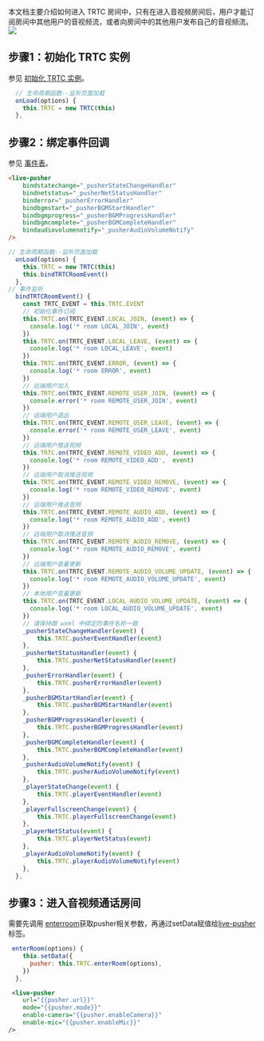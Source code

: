 本文档主要介绍如何进入 TRTC 房间中，只有在进入音视频房间后，用户才能订阅房间中其他用户的音视频流，或者向房间中的其他用户发布自己的音视频流。
![](https://qcloudimg.tencent-cloud.cn/raw/861153473c6e4679affdb2d24a71f775.png)


## 步骤1：初始化 TRTC 实例
参见 [初始化 TRTC 实例](https://cloud.tencent.com/document/product/647/17018#.E5.88.9D.E5.A7.8B.E5.8C.96-trtc-.E5.AE.9E.E4.BE.8B)。 

```javascript
  // 生命周期函数--监听页面加载
  onLoad(options) {
    this.TRTC = new TRTC(this)
  },
```

## 步骤2：绑定事件回调
参见 [事件表](https://cloud.tencent.com/document/product/647/17018#Event)。 
```html
<live-pusher
	bindstatechange="_pusherStateChangeHandler"
	bindnetstatus="_pusherNetStatusHandler"
	binderror="_pusherErrorHandler"
	bindbgmstart="_pusherBGMStartHandler"
	bindbgmprogress="_pusherBGMProgressHandler"
	bindbgmcomplete="_pusherBGMCompleteHandler"
	bindaudiovolumenotify="_pusherAudioVolumeNotify"
/>
```

```javascript
// 生命周期函数--监听页面加载
  onLoad(options) {
    this.TRTC = new TRTC(this)
    this.bindTRTCRoomEvent()
  },
// 事件监听
  bindTRTCRoomEvent() {
    const TRTC_EVENT = this.TRTC.EVENT
    // 初始化事件订阅
    this.TRTC.on(TRTC_EVENT.LOCAL_JOIN, (event) => {
      console.log('* room LOCAL_JOIN', event)
    })
    this.TRTC.on(TRTC_EVENT.LOCAL_LEAVE, (event) => {
      console.log('* room LOCAL_LEAVE', event)
    })
    this.TRTC.on(TRTC_EVENT.ERROR, (event) => {
      console.log('* room ERROR', event)
    })
    // 远端用户加入
    this.TRTC.on(TRTC_EVENT.REMOTE_USER_JOIN, (event) => {
      console.error('* room REMOTE_USER_JOIN', event)
    })
    // 远端用户退出
    this.TRTC.on(TRTC_EVENT.REMOTE_USER_LEAVE, (event) => {
      console.error('* room REMOTE_USER_LEAVE', event)
    })
    // 远端用户推送视频
    this.TRTC.on(TRTC_EVENT.REMOTE_VIDEO_ADD, (event) => {
      console.log('* room REMOTE_VIDEO_ADD',  event)
    })
    // 远端用户取消推送视频
    this.TRTC.on(TRTC_EVENT.REMOTE_VIDEO_REMOVE, (event) => {
      console.log('* room REMOTE_VIDEO_REMOVE', event)
    })
    // 远端用户推送音频
    this.TRTC.on(TRTC_EVENT.REMOTE_AUDIO_ADD, (event) => {
      console.log('* room REMOTE_AUDIO_ADD', event)
    })
    // 远端用户取消推送音频
    this.TRTC.on(TRTC_EVENT.REMOTE_AUDIO_REMOVE, (event) => {
      console.log('* room REMOTE_AUDIO_REMOVE', event)
    })
    // 远端用户音量更新
    this.TRTC.on(TRTC_EVENT.REMOTE_AUDIO_VOLUME_UPDATE, (event) => {
      console.log('* room REMOTE_AUDIO_VOLUME_UPDATE', event)
    })
    // 本地用户音量更新
    this.TRTC.on(TRTC_EVENT.LOCAL_AUDIO_VOLUME_UPDATE, (event) => {
      console.log('* room LOCAL_AUDIO_VOLUME_UPDATE', event)
    })
    // 请保持跟 wxml 中绑定的事件名称一致
    _pusherStateChangeHandler(event) {
        this.TRTC.pusherEventHandler(event)
    },
    _pusherNetStatusHandler(event) {
        this.TRTC.pusherNetStatusHandler(event)
    },
    _pusherErrorHandler(event) {
        this.TRTC.pusherErrorHandler(event)
    },
    _pusherBGMStartHandler(event) {
        this.TRTC.pusherBGMStartHandler(event)
    },
    _pusherBGMProgressHandler(event) {
        this.TRTC.pusherBGMProgressHandler(event)
    },
    _pusherBGMCompleteHandler(event) {
        this.TRTC.pusherBGMCompleteHandler(event)
    },
    _pusherAudioVolumeNotify(event) {
        this.TRTC.pusherAudioVolumeNotify(event)
    },
    _playerStateChange(event) {
        this.TRTC.playerEventHandler(event)
    },
    _playerFullscreenChange(event) {
        this.TRTC.playerFullscreenChange(event)
    },
    _playerNetStatus(event) {
        this.TRTC.playerNetStatus(event)
    },
    _playerAudioVolumeNotify(event) {
        this.TRTC.playerAudioVolumeNotify(event)
    },
  },
```
## 步骤3：进入音视频通话房间
需要先调用 [enterroom](https://cloud.tencent.com/document/product/647/17018#enterroom(params))获取pusher相关参数，再通过setData赋值给[live-pusher](https://developers.weixin.qq.com/miniprogram/dev/component/live-pusher.html)标签。 
```javascript
 enterRoom(options) {
    this.setData({
      pusher: this.TRTC.enterRoom(options),
    })
  },
```
```xml
 <live-pusher
    url="{{pusher.url}}"
    mode="{{pusher.mode}}"
    enable-camera="{{pusher.enableCamera}}"
    enable-mic="{{pusher.enableMic}}"
/>
```

